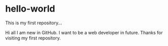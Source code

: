 # hello-world
This is my first repository...

Hi all
I am new in GitHub. I want to be a web developer in future.
Thanks for visiting my first repository.
